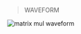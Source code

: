 >WAVEFORM

![matrix mul waveform](https://github.com/Joyal-babu/system-design-through-verilog-nptel/assets/123290522/0b15f3f8-8ad6-4bf4-8e46-a784a7d8b562)
